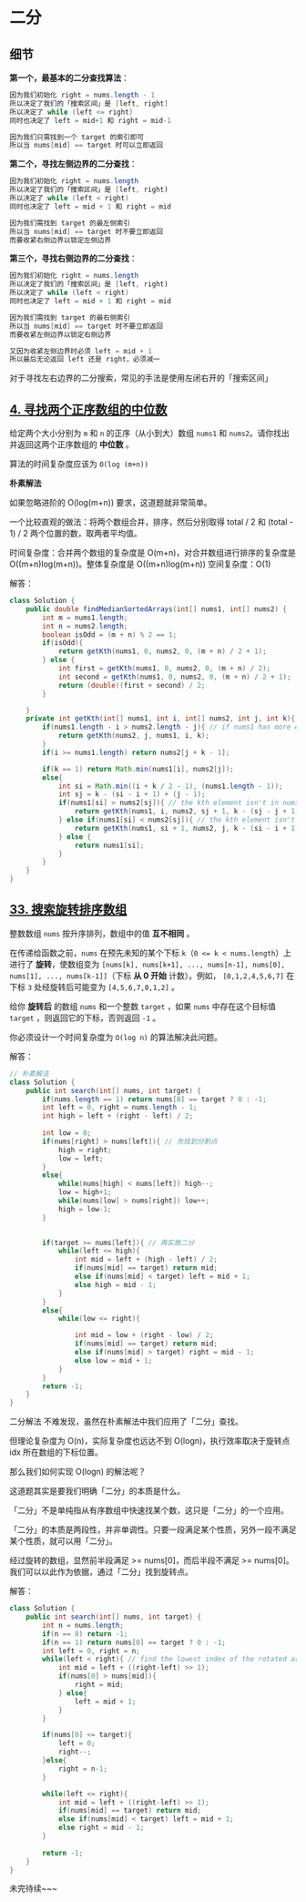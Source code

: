 # 二分

## 细节

**第一个，最基本的二分查找算法**：

```java
因为我们初始化 right = nums.length - 1
所以决定了我们的「搜索区间」是 [left, right]
所以决定了 while (left <= right)
同时也决定了 left = mid+1 和 right = mid-1

因为我们只需找到一个 target 的索引即可
所以当 nums[mid] == target 时可以立即返回
```

**第二个，寻找左侧边界的二分查找**：

```java
因为我们初始化 right = nums.length
所以决定了我们的「搜索区间」是 [left, right)
所以决定了 while (left < right)
同时也决定了 left = mid + 1 和 right = mid

因为我们需找到 target 的最左侧索引
所以当 nums[mid] == target 时不要立即返回
而要收紧右侧边界以锁定左侧边界
```

**第三个，寻找右侧边界的二分查找**：

```java
因为我们初始化 right = nums.length
所以决定了我们的「搜索区间」是 [left, right)
所以决定了 while (left < right)
同时也决定了 left = mid + 1 和 right = mid

因为我们需找到 target 的最右侧索引
所以当 nums[mid] == target 时不要立即返回
而要收紧左侧边界以锁定右侧边界

又因为收紧左侧边界时必须 left = mid + 1
所以最后无论返回 left 还是 right，必须减一
```

对于寻找左右边界的二分搜索，常见的手法是使用左闭右开的「搜索区间」



## [4. 寻找两个正序数组的中位数](https://leetcode.cn/problems/median-of-two-sorted-arrays/)

给定两个大小分别为 `m` 和 `n` 的正序（从小到大）数组 `nums1` 和 `nums2`。请你找出并返回这两个正序数组的 **中位数** 。

算法的时间复杂度应该为 `O(log (m+n))`

**朴素解法**

如果忽略进阶的 O(log(m+n)) 要求，这道题就非常简单。

一个比较直观的做法：将两个数组合并，排序，然后分别取得 total / 2 和 (total - 1) / 2 两个位置的数，取两者平均值。

时间复杂度：合并两个数组的复杂度是 O(m+n)，对合并数组进行排序的复杂度是 O((m+n)log(m+n))。整体复杂度是 O((m+n)log(m+n))
空间复杂度：O(1)

解答：

```java
class Solution {
    public double findMedianSortedArrays(int[] nums1, int[] nums2) {
        int m = nums1.length;
        int n = nums2.length;
        boolean isOdd = (m + n) % 2 == 1;
        if(isOdd){
            return getKth(nums1, 0, nums2, 0, (m + n) / 2 + 1);
        } else {
            int first = getKth(nums1, 0, nums2, 0, (m + n) / 2);
            int second = getKth(nums1, 0, nums2, 0, (m + n) / 2 + 1);
            return (double)(first + second) / 2;
        }

    }
    private int getKth(int[] nums1, int i, int[] nums2, int j, int k){ // i, j are the start indices of nums1 and nums2 respectively, k is the kth element.
        if(nums1.length - i > nums2.length - j){ // if nums1 has more elements, then we need to swap nums1 and nums2.
            return getKth(nums2, j, nums1, i, k);
        }
        if(i >= nums1.length) return nums2[j + k - 1];

        if(k == 1) return Math.min(nums1[i], nums2[j]);
        else{
            int si = Math.min((i + k / 2 - 1), (nums1.length - 1));
            int sj = k - (si - i + 1) + (j - 1);
            if(nums1[si] > nums2[sj]){ // the kth element isn't in nums2[j, sj]
                return getKth(nums1, i, nums2, sj + 1, k - (sj - j + 1));
            } else if(nums1[si] < nums2[sj]){ // the kth element isn't in nums1[i, si]
                return getKth(nums1, si + 1, nums2, j, k - (si - i + 1));
            } else {
                return nums1[si];
            }
        }
    }
}
```



## [33. 搜索旋转排序数组](https://leetcode.cn/problems/search-in-rotated-sorted-array/)

整数数组 `nums` 按升序排列，数组中的值 **互不相同** 。

在传递给函数之前，`nums` 在预先未知的某个下标 `k`（`0 <= k < nums.length`）上进行了 **旋转**，使数组变为 `[nums[k], nums[k+1], ..., nums[n-1], nums[0], nums[1], ..., nums[k-1]]`（下标 **从 0 开始** 计数）。例如， `[0,1,2,4,5,6,7]` 在下标 `3` 处经旋转后可能变为 `[4,5,6,7,0,1,2]` 。

给你 **旋转后** 的数组 `nums` 和一个整数 `target` ，如果 `nums` 中存在这个目标值 `target` ，则返回它的下标，否则返回 `-1` 。

你必须设计一个时间复杂度为 `O(log n)` 的算法解决此问题。

解答：

```java
// 朴素解法
class Solution {
    public int search(int[] nums, int target) {
        if(nums.length == 1) return nums[0] == target ? 0 : -1;
        int left = 0, right = nums.length - 1;
        int high = left + (right - left) / 2;
        
        int low = 0;
        if(nums[right] > nums[left]){ // 先找到分割点
            high = right;
            low = left;
        }
        else{
            while(nums[high] < nums[left]) high--;
            low = high+1;
            while(nums[low] > nums[right]) low++;
            high = low-1;
        }
        

        if(target >= nums[left]){ // 再实施二分
            while(left <= high){
                int mid = left + (high - left) / 2;
                if(nums[mid] == target) return mid;
                else if(nums[mid] < target) left = mid + 1;
                else high = mid - 1;
            }
        }
        else{
            while(low <= right){

                int mid = low + (right - low) / 2;
                if(nums[mid] == target) return mid;
                else if(nums[mid] > target) right = mid - 1;
                else low = mid + 1;
            }
        }
        return -1;
    }
}
```

二分解法
不难发现，虽然在朴素解法中我们应用了「二分」查找。

但理论复杂度为 O(n)，实际复杂度也远达不到 O(logn)，执行效率取决于旋转点 idx 所在数组的下标位置。

那么我们如何实现 O(logn) 的解法呢？

这道题其实是要我们明确「二分」的本质是什么。

「二分」不是单纯指从有序数组中快速找某个数，这只是「二分」的一个应用。

「二分」的本质是两段性，并非单调性。只要一段满足某个性质，另外一段不满足某个性质，就可以用「二分」。

经过旋转的数组，显然前半段满足 >= nums[0]，而后半段不满足 >= nums[0]。我们可以以此作为依据，通过「二分」找到旋转点。

解答：

```java
class Solution {
    public int search(int[] nums, int target) {
        int n = nums.length;
        if(n == 0) return -1;
        if(n == 1) return nums[0] == target ? 0 : -1;
        int left = 0, right = n;
        while(left < right){ // find the lowest index of the rotated array
            int mid = left + ((right-left) >> 1);
            if(nums[0] > nums[mid]){
                right = mid;
            } else{
                left = mid + 1;
            }
        }

        if(nums[0] <= target){
            left = 0;
            right--;
        }else{
            right = n-1;
        }

        while(left <= right){
            int mid = left + ((right-left) >> 1);
            if(nums[mid] == target) return mid;
            else if(nums[mid] < target) left = mid + 1;
            else right = mid - 1;
        }
        
        return -1;
    }
}
```



未完待续~~~